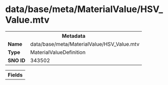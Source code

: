 <h1>data/base/meta/MaterialValue/HSV_Value.mtv</h1><table><tr><th colspan="100%">Metadata</th></tr><tr><td><b>Name</b></td><td>data/base/meta/MaterialValue/HSV_Value.mtv</td></tr><tr><td><b>Type</b></td><td>MaterialValueDefinition</td></tr><tr><td><b>SNO ID</b></td><td>343502</td></tr></table>

<table><tr><th colspan="100%">Fields</th></tr></table>

